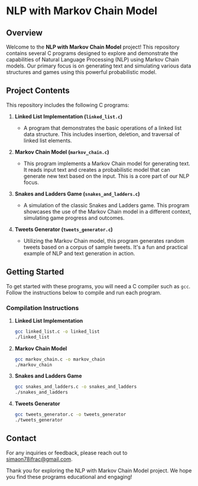 
# NLP with Markov Chain Model

## Overview

Welcome to the **NLP with Markov Chain Model** project! This repository contains several C programs designed to explore and demonstrate the capabilities of Natural Language Processing (NLP) using Markov Chain models. Our primary focus is on generating text and simulating various data structures and games using this powerful probabilistic model.

## Project Contents

This repository includes the following C programs:

1. **Linked List Implementation (`linked_list.c`)**
   - A program that demonstrates the basic operations of a linked list data structure. This includes insertion, deletion, and traversal of linked list elements.

2. **Markov Chain Model (`markov_chain.c`)**
   - This program implements a Markov Chain model for generating text. It reads input text and creates a probabilistic model that can generate new text based on the input. This is a core part of our NLP focus.

3. **Snakes and Ladders Game (`snakes_and_ladders.c`)**
   - A simulation of the classic Snakes and Ladders game. This program showcases the use of the Markov Chain model in a different context, simulating game progress and outcomes.

4. **Tweets Generator (`tweets_generator.c`)**
   - Utilizing the Markov Chain model, this program generates random tweets based on a corpus of sample tweets. It's a fun and practical example of NLP and text generation in action.

## Getting Started

To get started with these programs, you will need a C compiler such as `gcc`. Follow the instructions below to compile and run each program.

### Compilation Instructions

1. **Linked List Implementation**

   ```sh
   gcc linked_list.c -o linked_list
   ./linked_list
   ```

2. **Markov Chain Model**

   ```sh
   gcc markov_chain.c -o markov_chain
   ./markov_chain
   ```

3. **Snakes and Ladders Game**

   ```sh
   gcc snakes_and_ladders.c -o snakes_and_ladders
   ./snakes_and_ladders
   ```

4. **Tweets Generator**

   ```sh
   gcc tweets_generator.c -o tweets_generator
   ./tweets_generator
   ```
   
## Contact

For any inquiries or feedback, please reach out to simaon78ifrac@gmail.com.

Thank you for exploring the NLP with Markov Chain Model project. We hope you find these programs educational and engaging!
